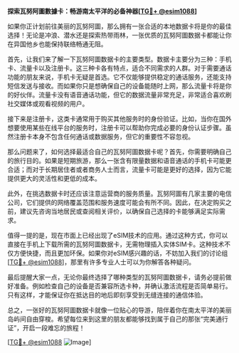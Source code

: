 **探索瓦努阿圖數據卡：畅游南太平洋的必备神器[[TG💪+ @esim1088](https://t.me/s/esim1088)]**

如果你正计划前往美丽的瓦努阿圖，那么拥有一张合适的本地数据卡将是你的最佳选择！无论是冲浪、潜水还是探索热带雨林，一张优质的瓦努阿圖数据卡都能让你在异国他乡也能保持联络畅通无阻。

首先，让我们来了解一下瓦努阿圖数据卡的主要类型。数据卡主要分为三种：手机卡、流量卡以及注册卡。这三种卡各有特点，适合不同需求的人群。对于需要通话功能的朋友来说，手机卡无疑是首选。它不仅能够提供稳定的通话服务，还能支持短信发送与接收。而如果你只是想确保自己的设备能随时上网，那么流量卡将是你的好伙伴。流量卡没有语音通话功能，但它的数据流量非常充足，非常适合喜欢刷社交媒体或观看视频的用户。

接下来是注册卡，这类卡通常用于购买其他服务时的身份验证。比如，当你在国外想要使用某些在线平台的服务时，注册卡可以帮助你完成必要的身份认证步骤。虽然注册卡本身不包含任何通话或数据服务，但它的重要性不容忽视。

那么问题来了，如何选择最适合自己的瓦努阿圖数据卡呢？首先，你需要明确自己的旅行目的。如果是短期旅游，那么一张含有限量数据和语音通话的手机卡可能更合适；而对于长期居住者或者商务人士而言，流量卡可能是更好的选择，因为它能提供更大的灵活性和更低的成本。

此外，在挑选数据卡时还应该注意运营商的服务质量。瓦努阿圖有几家主要的电信公司，它们提供的网络覆盖范围和服务速度可能会有所不同。因此，在决定购买之前，建议先咨询当地居民或查阅相关评价，以确保自己选择的卡能够满足实际需求。

值得一提的是，现在市面上已经出现了eSIM技术的应用。通过这种方式，你可以直接在手机上下载所需的瓦努阿圖数据卡，无需物理插入实体SIM卡。这种技术不仅方便快捷，而且更加环保。如果你对eSIM感兴趣的话，不妨加入我们的讨论组[[TG💪+ @esim1088](https://t.me/s/esim1088)]，那里有许多专业人士可以为你解答各种疑问。

最后提醒大家一点，无论你最终选择了哪种类型的瓦努阿圖数据卡，请务必提前做好准备。例如检查自己的设备是否兼容所选卡种，并确认激活流程是否简单易行。只有这样，才能保证你在抵达目的地后即刻享受到无缝连接的通信体验。

总之，一张好的瓦努阿圖数据卡就像一位贴心的导游，陪伴着你在南太平洋的美丽岛屿间自由穿梭。希望每位来到这里的朋友都能够找到属于自己的那张“完美通行证”，开启一段难忘的旅程！

[[TG💪+ @esim1088](https://t.me/s/esim1088) ![Image](https://i.postimg.cc/4NQfJmqS/Snipaste-2025-05-13-00-14-12.png)]